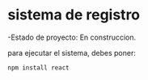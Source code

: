 <h1>sistema de registro</h1>

-Estado de proyecto: En construccion.

para ejecutar el sistema, debes poner:

```npm install react ```
